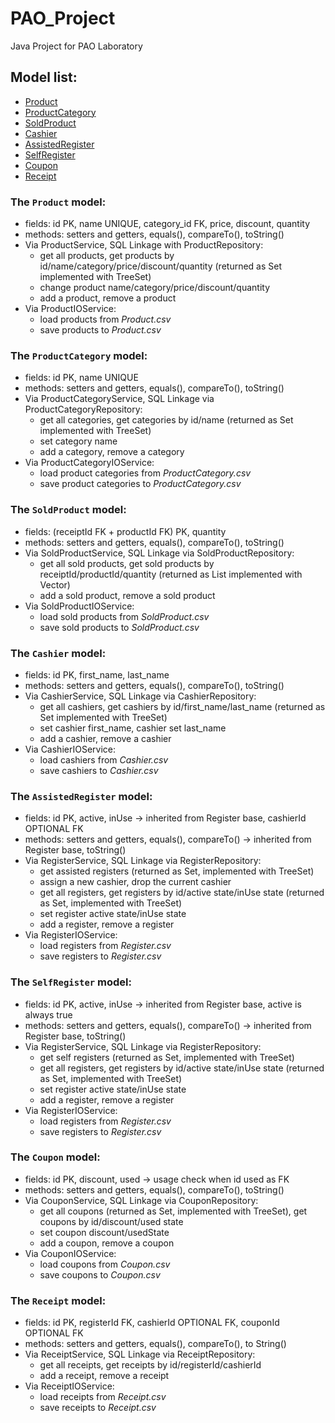 # PAO_Project
Java Project for PAO Laboratory

## Model list:

- [Product](https://github.com/Darkonnas/PAO_Project#the-product-model)
- [ProductCategory](https://github.com/Darkonnas/PAO_Project#the-productcategory-model)
- [SoldProduct](https://github.com/Darkonnas/PAO_Project#the-soldproduct-model)
- [Cashier](https://github.com/Darkonnas/PAO_Project#the-cashier-model)
- [AssistedRegister](https://github.com/Darkonnas/PAO_Project#the-assistedregister-model)
- [SelfRegister](https://github.com/Darkonnas/PAO_Project#the-selfregister-model)
- [Coupon](https://github.com/Darkonnas/PAO_Project#the-coupon-model)
- [Receipt](https://github.com/Darkonnas/PAO_Project#the-receipt-model)


### The `Product` model:

- fields: id PK, name UNIQUE, category_id FK, price, discount, quantity
- methods: setters and getters, equals(), compareTo(), toString()
- Via ProductService, SQL Linkage with ProductRepository:
    - get all products, get products by id/name/category/price/discount/quantity (returned as Set<Product> implemented with TreeSet)
    - change product name/category/price/discount/quantity
    - add a product, remove a product
- Via ProductIOService:
    - load products from *Product.csv*
    - save products to *Product.csv*
  

### The `ProductCategory` model:

- fields: id PK, name UNIQUE
- methods: setters and getters, equals(), compareTo(), toString()
- Via ProductCategoryService, SQL Linkage via ProductCategoryRepository:
    - get all categories, get categories by id/name (returned as Set<ProductCategory> implemented with TreeSet)
    - set category name 
    - add a category, remove a category
- Via ProductCategoryIOService:
    - load product categories from *ProductCategory.csv*
    - save product categories to *ProductCategory.csv*
            
### The `SoldProduct` model:

- fields: (receiptId FK + productId FK) PK, quantity
- methods: setters and getters, equals(), compareTo(), toString()
- Via SoldProductService, SQL Linkage via SoldProductRepository:
    - get all sold products, get sold products by receiptId/productId/quantity (returned as List<SoldProduct> implemented with Vector)
    - add a sold product, remove a sold product
- Via SoldProductIOService:
    - load sold products from *SoldProduct.csv*
    - save sold products to *SoldProduct.csv*
            
### The `Cashier` model:

- fields: id PK, first_name, last_name
- methods: setters and getters, equals(), compareTo(), toString()
- Via CashierService, SQL Linkage via CashierRepository:
    - get all cashiers, get cashiers by id/first_name/last_name (returned as Set<Cashier> implemented with TreeSet)
    - set cashier first_name, cashier set last_name
    - add a cashier, remove a cashier
- Via CashierIOService:
    - load cashiers from *Cashier.csv*
    - save cashiers to *Cashier.csv*
            
### The `AssistedRegister` model:

- fields: id PK, active, inUse -> inherited from Register base, cashierId OPTIONAL FK
- methods: setters and getters, equals(), compareTo() -> inherited from Register base, toString()
- Via RegisterService, SQL Linkage via RegisterRepository:
    - get assisted registers (returned as Set<Register>, implemented with TreeSet)
    - assign a new cashier, drop the current cashier 
    - get all registers, get registers by id/active state/inUse state (returned as Set<Register>, implemented with TreeSet)
    - set register active state/inUse state
    - add a register, remove a register
- Via RegisterIOService:
    - load registers from *Register.csv*
    - save registers to *Register.csv*
          
### The `SelfRegister` model:

- fields: id PK, active, inUse -> inherited from Register base, active is always true
- methods: setters and getters, equals(), compareTo() -> inherited from Register base, toString()
- Via RegisterService, SQL Linkage via RegisterRepository:
    - get self registers (returned as Set<Register>, implemented with TreeSet) 
    - get all registers, get registers by id/active state/inUse state (returned as Set<Register>, implemented with TreeSet)
    - set register active state/inUse state
    - add a register, remove a register
- Via RegisterIOService:
    - load registers from *Register.csv*
    - save registers to *Register.csv*

### The `Coupon` model:

- fields: id PK, discount, used -> usage check when id used as FK
- methods: setters and getters, equals(), compareTo(), toString()
- Via CouponService, SQL Linkage via CouponRepository:
    - get all coupons (returned as Set<Coupon>, implemented with TreeSet), get coupons by id/discount/used state
    - set coupon discount/usedState
    - add a coupon, remove a coupon
- Via CouponIOService:
    - load coupons from *Coupon.csv*
    - save coupons to *Coupon.csv*

### The `Receipt` model:

- fields: id PK, registerId FK, cashierId OPTIONAL FK, couponId OPTIONAL FK
- methods: setters and getters, equals(), compareTo(), to String()
- Via ReceiptService, SQL Linkage via ReceiptRepository:
    - get all receipts, get receipts by id/registerId/cashierId
    - add a receipt, remove a receipt
- Via ReceiptIOService:
    - load receipts from *Receipt.csv*
    - save receipts to *Receipt.csv*
